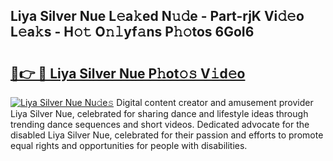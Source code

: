 ## Liya Silver Nue L𝚎a𝚔ed N𝚞𝚍e - Part-rjK Vi𝚍𝚎o L𝚎a𝚔s - H𝚘𝚝 O𝚗𝚕yf𝚊ns P𝚑𝚘tos 6GoI6

# <h2><a href="http://kf8h45h.oniu.top/?m=Liya+Silver+Nue">🔗👉 🔴 Liya Silver Nue P𝚑ot𝚘𝚜 V𝚒d𝚎o</a></h2>

[![Liya Silver Nue Nu𝚍e𝚜](https://i.imgur.com/0qMVB7G.gif)](http://kf8h45h.oniu.top/?m=Liya+Silver+Nue)
Digital content creator and amusement provider Liya Silver Nue, celebrated for sharing dance and lifestyle ideas through trending dance sequences and short videos. Dedicated advocate for the disabled Liya Silver Nue, celebrated for their passion and efforts to promote equal rights and opportunities for people with disabilities.  
